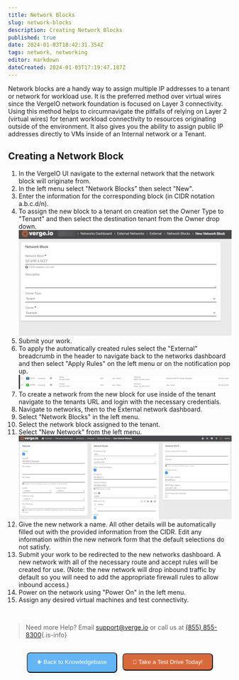 ```yaml
---
title: Network Blocks
slug: network-blocks
description: Creating Network Blocks
published: true
date: 2024-01-03T18:42:31.354Z
tags: network, networking
editor: markdown
dateCreated: 2024-01-03T17:19:47.187Z
---
```


Network blocks are a handy way to assign multiple IP addresses to a tenant or network for workload use. It is the preferred method over virtual wires since the VergeIO network foundation is focused on Layer 3 connectivity. Using this method helps to circumnavigate the pitfalls of relying on Layer 2 (virtual wires) for tenant workload connectivity to resources originating outside of the environment.  It also gives you the ability to assign public IP addresses directly to VMs inside of an Internal network or a Tenant.

## Creating a Network Block
1. In the VergeIO UI navigate to the external network that the network block will originate from.
1. In the left menu select "Network Blocks" then select "New".
1. Enter the information for the corresponding block (in CIDR notation a.b.c.d/n). 
1. To assign the new block to a tenant on creation set the Owner Type to "Tenant" and then select the destination tenant from the Owner drop down.
![new-network-block.png](/public/new-network-block.png)
1. Submit your work.
1. To apply the automatically created rules select the "External" breadcrumb in the header to navigate back to the networks dashboard and then select "Apply Rules" on the left menu or on the notification pop up.
![net-block-rules.png](/public/net-block-rules.png)
1. To create a network from the new block for use inside of the tenant navigate to the tenants URL and login with the necessary credentials.
1. Navigate to networks, then to the External network dashboard.
1. Select "Network Blocks" in the left menu.
1. Select the network block assigned to the tenant.
1. Select "New Network" from the left menu.
![new-net-from-block.png](/public/new-net-from-block.png)
1. Give the new network a name. All other details will be automatically filled out with the provided information from the CIDR. Edit any information within the new network form that the default selections do not satisfy.
1. Submit your work to be redirected to the new networks dashboard. A new network with all of the necessary route and accept rules will be created for use. (Note: the new network will drop inbound traffic by default so you will need to add the appropriate firewall rules to allow inbound access.)
1. Power on the network using "Power On" in the left menu.
1. Assign any desired virtual machines and test connectivity.
<br>

> Need more Help? Email <a href="mailto:support@verge.io?subject=Support Inquiry" target="_blank" rel="noopener noreferrer">support@verge.io</a> or call us at <a href="tel:+855-855-8300">(855) 855-8300</a>{.is-info}

<br>
<div style="text-align: center">
  <a href="https://wiki.verge.io/public/kb"><button class="button-25" style="appearance: button; background-color: #64B5f6; border-radius: 8px; color: #ffffff; padding: 10px 21px;">🢀  Back to Knowledgebase</button></a>   
<a href="https://www.verge.io/test-drive"><button class="button-25" style="appearance: button; background-color: #D9693B; border-radius: 8px; color: #ffffff; padding: 10px 21px;">🚗 Take a Test Drive Today!</button></a>
</div>